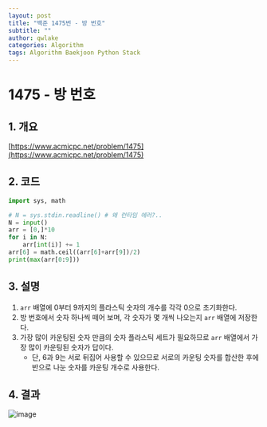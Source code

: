 ```yaml
---
layout: post
title: "백준 1475번 - 방 번호"
subtitle: ""
author: qwlake
categories: Algorithm
tags: Algorithm Baekjoon Python Stack
---
```


# **1475 - 방 번호**

## **1. 개요**

[https://www.acmicpc.net/problem/1475](https://www.acmicpc.net/problem/1475)

## **2. 코드**

```python
import sys, math

# N = sys.stdin.readline() # 왜 런타임 에러?..
N = input()
arr = [0,]*10
for i in N:
    arr[int(i)] += 1
arr[6] = math.ceil((arr[6]+arr[9])/2)
print(max(arr[0:9]))
```

## **3. 설명**

1. `arr` 배열에 0부터 9까지의 플라스틱 숫자의 개수를 각각 0으로 초기화한다.
2. 방 번호에서 숫자 하나씩 떼어 보며, 각 숫자가 몇 개씩 나오는지 `arr` 배열에 저장한다.
3. 가장 많이 카운팅된 숫자 만큼의 숫자 플라스틱 세트가 필요하므로  `arr` 배열에서 가장 많이 카운팅된 숫자가 답이다.
    - 단, 6과 9는 서로 뒤집어 사용할 수 있으므로 서로의 카운팅 숫자를 합산한 후에 반으로 나눈 숫자를 카운팅 개수로 사용한다.

## **4. 결과**
![image](https://user-images.githubusercontent.com/41278416/86448807-40c76a00-bd52-11ea-80fc-84eef4c05ae7.png)